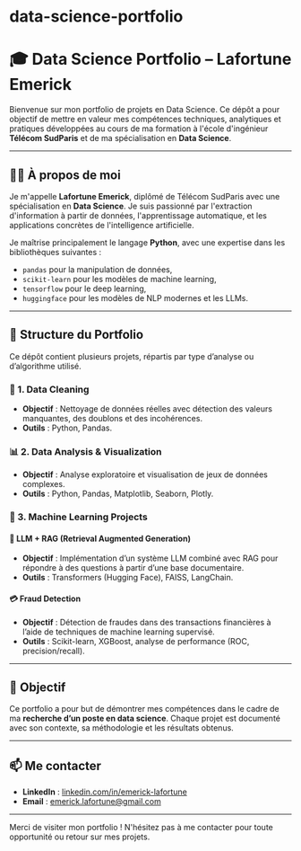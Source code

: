 # data-science-portfolio


# 🎓 Data Science Portfolio – Lafortune Emerick

Bienvenue sur mon portfolio de projets en Data Science. Ce dépôt a pour objectif de mettre en valeur mes compétences techniques, analytiques et pratiques développées au cours de ma formation à l'école d'ingénieur **Télécom SudParis** et de ma spécialisation en **Data Science**.

---

## 👨‍💻 À propos de moi

Je m'appelle **Lafortune Emerick**, diplômé de Télécom SudParis avec une spécialisation en **Data Science**. Je suis passionné par l'extraction d'information à partir de données, l'apprentissage automatique, et les applications concrètes de l'intelligence artificielle.

Je maîtrise principalement le langage **Python**, avec une expertise dans les bibliothèques suivantes :

- `pandas` pour la manipulation de données,
- `scikit-learn` pour les modèles de machine learning,
- `tensorflow` pour le deep learning,
- `huggingface` pour les modèles de NLP modernes et les LLMs.

---

## 📁 Structure du Portfolio

Ce dépôt contient plusieurs projets, répartis par type d’analyse ou d’algorithme utilisé.

### 🔧 1. Data Cleaning
- **Objectif** : Nettoyage de données réelles avec détection des valeurs manquantes, des doublons et des incohérences.
- **Outils** : Python, Pandas.

### 📊 2. Data Analysis & Visualization
- **Objectif** : Analyse exploratoire et visualisation de jeux de données complexes.
- **Outils** : Python, Pandas, Matplotlib, Seaborn, Plotly.

### 🤖 3. Machine Learning Projects

#### 📌 LLM + RAG (Retrieval Augmented Generation)
- **Objectif** : Implémentation d’un système LLM combiné avec RAG pour répondre à des questions à partir d’une base documentaire.
- **Outils** : Transformers (Hugging Face), FAISS, LangChain.

#### 💳 Fraud Detection
- **Objectif** : Détection de fraudes dans des transactions financières à l’aide de techniques de machine learning supervisé.
- **Outils** : Scikit-learn, XGBoost, analyse de performance (ROC, precision/recall).

---

## 🚀 Objectif

Ce portfolio a pour but de démontrer mes compétences dans le cadre de ma **recherche d’un poste en data science**. Chaque projet est documenté avec son contexte, sa méthodologie et les résultats obtenus.

---

## 📫 Me contacter

- **LinkedIn** : [linkedin.com/in/emerick-lafortune](https://www.linkedin.com/in/emerick-lafortune)
- **Email** : emerick.lafortune@gmail.com 

---

Merci de visiter mon portfolio ! N'hésitez pas à me contacter pour toute opportunité ou retour sur mes projets.

